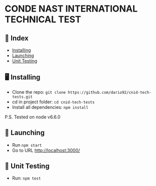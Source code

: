 CONDE NAST INTERNATIONAL TECHNICAL TEST
=========

## 📕 Index
 * [Installing](#installing)
 * [Launching](#launching)
 * [Unit Testing](#unit-tests)

## 🖥 <a name="installing">  Installing</a>
* Clone the repo: ```git clone https://github.com/dario92/cnid-tech-tests.git```
* cd in project folder: ```cd cnid-tech-tests```
* Install all dependencies: ```npm install```

P.S. Tested on node v6.6.0

## 🚀 <a name="launching">Launching</a>
* Run ```npm start```
* Go to URL [http://localhost:3000/](http://localhost:3000/)

## 💪 <a name="unit-testing">Unit Testing</a>
* Run: ```npm test```
